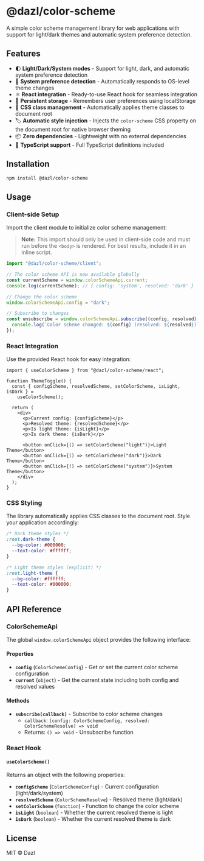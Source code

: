 # @dazl/color-scheme

A simple color scheme management library for web applications with support for light/dark themes and automatic system preference detection.

## Features

- 🌓 **Light/Dark/System modes** - Support for light, dark, and automatic system preference detection
- 📱 **System preference detection** - Automatically responds to OS-level theme changes
- ⚛️ **React integration** - Ready-to-use React hook for seamless integration
- 💾 **Persistent storage** - Remembers user preferences using localStorage
- 🎨 **CSS class management** - Automatically applies theme classes to document root
- 🏷️ **Automatic style injection** - Injects the `color-scheme` CSS property on the document root for native browser theming
- 📦 **Zero dependencies** - Lightweight with no external dependencies
- 🔧 **TypeScript support** - Full TypeScript definitions included

## Installation

```bash
npm install @dazl/color-scheme
```

## Usage

### Client-side Setup

Import the client module to initialize color scheme management:

> **Note:** This import should only be used in client-side code and must run before the `<body>` is rendered. For best results, include it in an inline script.

```typescript
import "@dazl/color-scheme/client";

// The color scheme API is now available globally
const currentScheme = window.colorSchemeApi.current;
console.log(currentScheme); // { config: 'system', resolved: 'dark' }

// Change the color scheme
window.colorSchemeApi.config = "dark";

// Subscribe to changes
const unsubscribe = window.colorSchemeApi.subscribe((config, resolved) => {
  console.log(`Color scheme changed: ${config} (resolved: ${resolved})`);
});
```

### React Integration

Use the provided React hook for easy integration:

```tsx
import { useColorScheme } from "@dazl/color-scheme/react";

function ThemeToggle() {
  const { configScheme, resolvedScheme, setColorScheme, isLight, isDark } =
    useColorScheme();

  return (
    <div>
      <p>Current config: {configScheme}</p>
      <p>Resolved theme: {resolvedScheme}</p>
      <p>Is light theme: {isLight}</p>
      <p>Is dark theme: {isDark}</p>

      <button onClick={() => setColorScheme("light")}>Light Theme</button>
      <button onClick={() => setColorScheme("dark")}>Dark Theme</button>
      <button onClick={() => setColorScheme("system")}>System Theme</button>
    </div>
  );
}
```

### CSS Styling

The library automatically applies CSS classes to the document root. Style your application accordingly:

```css
/* Dark theme styles */
:root.dark-theme {
  --bg-color: #000000;
  --text-color: #ffffff;
}

/* Light theme styles (explicit) */
:root.light-theme {
  --bg-color: #ffffff;
  --text-color: #000000;
}
```

## API Reference

### ColorSchemeApi

The global `window.colorSchemeApi` object provides the following interface:

#### Properties

- **`config`** (`ColorSchemeConfig`) - Get or set the current color scheme configuration
- **`current`** (`object`) - Get the current state including both config and resolved values

#### Methods

- **`subscribe(callback)`** - Subscribe to color scheme changes
  - `callback`: `(config: ColorSchemeConfig, resolved: ColorSchemeResolve) => void`
  - Returns: `() => void` - Unsubscribe function

### React Hook

#### `useColorScheme()`

Returns an object with the following properties:

- **`configScheme`** (`ColorSchemeConfig`) - Current configuration (light/dark/system)
- **`resolvedScheme`** (`ColorSchemeResolve`) - Resolved theme (light/dark)
- **`setColorScheme`** (`function`) - Function to change the color scheme
- **`isLight`** (`boolean`) - Whether the current resolved theme is light
- **`isDark`** (`boolean`) - Whether the current resolved theme is dark

## License

MIT © Dazl
